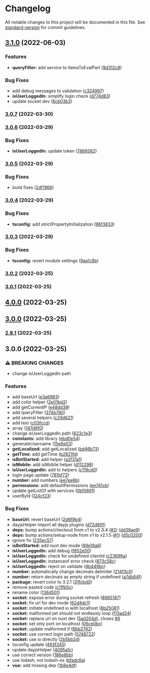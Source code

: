# Changelog

All notable changes to this project will be documented in this file. See [standard-version](https://github.com/conventional-changelog/standard-version) for commit guidelines.

## [3.1.0](https://github.com/sogebot/sogebot.dev/compare/v3.0.7...v3.1.0) (2022-06-03)


### Features

* **queryFilter:** add service to itemsToEvalPart ([9d312c8](https://github.com/sogebot/sogebot.dev/commit/9d312c8258c7d694bc7ba7a6ef3c2c16450ee96e))


### Bug Fixes

* add debug messages to validation ([c324997](https://github.com/sogebot/sogebot.dev/commit/c324997134aa65531b0af8818787003793fc75b4))
* **isUserLoggedIn:** simplify login check ([d774d83](https://github.com/sogebot/sogebot.dev/commit/d774d83931a355f84224b73df4885c09f251649c))
* update socket dev ([8cb03b3](https://github.com/sogebot/sogebot.dev/commit/8cb03b3e17a080b592a4e596592be06a24b90a0c))

### [3.0.7](https://github.com/sogebot/sogebot.dev/compare/v3.0.6...v3.0.7) (2022-03-30)

### [3.0.6](https://github.com/sogebot/sogebot.dev/compare/v3.0.5...v3.0.6) (2022-03-29)


### Bug Fixes

* **isUserLoggedIn:** update token ([7866582](https://github.com/sogebot/sogebot.dev/commit/7866582a9b7af19f8f833e202926836dffd1de5c))

### [3.0.5](https://github.com/sogebot/sogebot.dev/compare/v3.0.4...v3.0.5) (2022-03-29)


### Bug Fixes

* build fixes ([2df1966](https://github.com/sogebot/sogebot.dev/commit/2df1966844f6d65e56e6400f17ee2b06c7073f38))

### [3.0.4](https://github.com/sogebot/sogebot.dev/compare/v3.0.3...v3.0.4) (2022-03-29)


### Bug Fixes

* **tsconfig:** add strictPropertyInitialization ([96f3833](https://github.com/sogebot/sogebot.dev/commit/96f3833f8401a94c5033bbe5c70db99dabfab1c7))

### [3.0.3](https://github.com/sogebot/sogebot.dev/compare/v3.0.2...v3.0.3) (2022-03-29)


### Bug Fixes

* **tsconfig:** revert module settings ([9aa1c8b](https://github.com/sogebot/sogebot.dev/commit/9aa1c8b73634c1bcb9e8fec0f6c01b55ee2248b9))

### [3.0.2](https://github.com/sogebot/sogebot.dev/compare/v2.8.1...v3.0.2) (2022-03-25)

### [3.0.1](https://github.com/sogebot/sogebot.dev/compare/v4.0.0...v3.0.1) (2022-03-25)

## [4.0.0](https://github.com/sogebot/sogebot.dev/compare/v2.8.1...v4.0.0) (2022-03-25)

## [3.0.0](https://github.com/sogebot/sogebot.dev/compare/v2.8.1...v3.0.0) (2022-03-25)

### [2.8.1](https://github.com/sogebot/sogebot.dev/compare/v3.0.0...v2.8.1) (2022-03-25)

## 3.0.0 (2022-03-25)


### ⚠ BREAKING CHANGES

* change isUserLoggedIn path

### Features

* add baseUrl ([e3a6983](https://github.com/sogebot/sogebot.dev/commit/e3a6983c952305499bd084989bf05ff722896c12))
* add color helper ([2e01bd2](https://github.com/sogebot/sogebot.dev/commit/2e01bd28228697e68eb2ab5f36281e8f715b16a6))
* add getCurrentIP ([e48dd39](https://github.com/sogebot/sogebot.dev/commit/e48dd394aa4349d82849f6cc3839361e88294d72))
* add queryFilter ([374b780](https://github.com/sogebot/sogebot.dev/commit/374b7801c767aa0c55ca17106dfe5d9412566934))
* add several helpers ([c29d621](https://github.com/sogebot/sogebot.dev/commit/c29d621904f3d7ba7944ac3adc5e212b1ef918d4))
* add text ([c03fccd](https://github.com/sogebot/sogebot.dev/commit/c03fccd04e1145decf7b9b21fc6421ac5fd39acb))
* array ([147d9f0](https://github.com/sogebot/sogebot.dev/commit/147d9f05bd422db27992ce0203e016d6c1cfb546))
* change isUserLoggedIn path ([623c1e3](https://github.com/sogebot/sogebot.dev/commit/623c1e341b6fec4612ecfb16f430d9c88815739b))
* **constants:** add library ([ebd0e54](https://github.com/sogebot/sogebot.dev/commit/ebd0e540f6a27b7a85be2ded0a9b38d969dba2e2))
* generateUsername ([15e6e03](https://github.com/sogebot/sogebot.dev/commit/15e6e036a96424b53807a2bd075393fcfdc740c2))
* **getLocalized:** add getLocalized ([bd46b73](https://github.com/sogebot/sogebot.dev/commit/bd46b73f639e43688eb73c75b6adcc35f460950e))
* **getTime:** add getTime ([b2821fd](https://github.com/sogebot/sogebot.dev/commit/b2821fd716cde7cc741d03636cb5b25da041745f))
* **isBotStarted:** add helper ([a2f31a1](https://github.com/sogebot/sogebot.dev/commit/a2f31a193f6c34fb3818f5b7339d12e80fa2c2f5))
* **isMobile:** add isMobile helper ([d112298](https://github.com/sogebot/sogebot.dev/commit/d1122982fbcd43af7942590898b4292653a157f4))
* **isUserLoggedIn:** add to helpers ([c119cd0](https://github.com/sogebot/sogebot.dev/commit/c119cd0e954ade4d1d705da11ff1d3b9f5726462))
* login page update ([781bf72](https://github.com/sogebot/sogebot.dev/commit/781bf72b4f039157bf156dc0ef2d2db8d875ffd2))
* **number:** add numbers ([ee7ee6b](https://github.com/sogebot/sogebot.dev/commit/ee7ee6b7911d0790fe21acc46001ec534e779b8f))
* **permissions:** add defaultPermissions ([ee741cb](https://github.com/sogebot/sogebot.dev/commit/ee741cb376cc294647ffeb75855e79dd2d910d97))
* update getListOf with services ([0bf0691](https://github.com/sogebot/sogebot.dev/commit/0bf069111f001a07540ea9ea9192cd9297612d7a))
* userById ([124cf23](https://github.com/sogebot/sogebot.dev/commit/124cf232ab62432c322fc47559248d6a2a8d4492))


### Bug Fixes

* **baseUrl:** revert baseUrl ([2d6f9b4](https://github.com/sogebot/sogebot.dev/commit/2d6f9b427353a9c39914964bc3f6f610b27f5ace))
* dayjsHelper import all dayjs plugins ([d72d80f](https://github.com/sogebot/sogebot.dev/commit/d72d80f69547c8564b947728ee87b4fe3c189389))
* **deps:** bump actions/checkout from v1 to v2.3.4 ([#2](https://github.com/sogebot/sogebot.dev/issues/2)) ([dd39ae9](https://github.com/sogebot/sogebot.dev/commit/dd39ae933a55d6917b7b2bd219673404337f979f))
* **deps:** bump actions/setup-node from v1 to v2.1.5 ([#1](https://github.com/sogebot/sogebot.dev/issues/1)) ([d5c0200](https://github.com/sogebot/sogebot.dev/commit/d5c0200041e3aee053d2f163d194b88ef1038a67))
* ignore fix ([235ec57](https://github.com/sogebot/sogebot.dev/commit/235ec571524ff6ee970b11cf6cb65cd27767b84f))
* **isBotStarted:** add nuxt dev mode ([89e18a6](https://github.com/sogebot/sogebot.dev/commit/89e18a6c895c28e842e8e16ffa4f55e10e727957))
* **isUserLoggedIn:** add debug ([f852e00](https://github.com/sogebot/sogebot.dev/commit/f852e00820defee5f18fc5f2dcd9354a1e88937d))
* **isUserLoggedIn:** check for undefined clientId ([c23696a](https://github.com/sogebot/sogebot.dev/commit/c23696ab66de50e8f021da7584d9907cf398d04e))
* **isUserLoggedIn:** instanceof error check ([873c58c](https://github.com/sogebot/sogebot.dev/commit/873c58cf153037fba7b2b080552e349988d43d4e))
* **isUserLoggedIn:** reject on validate ([4b449bc](https://github.com/sogebot/sogebot.dev/commit/4b449bc85a30b02a8415608dc3b3caee5d516897))
* **number:** automatically change decimals delimiter ([214f3c0](https://github.com/sogebot/sogebot.dev/commit/214f3c063bf015782c70c46a7ef94375a3ff4a0f))
* **number:** return decimals as empty string if undefined ([a7db84f](https://github.com/sogebot/sogebot.dev/commit/a7db84f28a5002e60e574940caedaaa4a63dac80))
* **package:** revert color to 3.2.1 ([31fcbd0](https://github.com/sogebot/sogebot.dev/commit/31fcbd052b3078c8e40d322a41d203d09992578f))
* remove pasted code ([c11fb5c](https://github.com/sogebot/sogebot.dev/commit/c11fb5c4a2657d1225fd5c6cd68c248d989b59da))
* rename color ([136d501](https://github.com/sogebot/sogebot.dev/commit/136d501365479bfac7ba98cb1cc6bd775f1342fc))
* **socket:** expose error during socket refresh ([8965187](https://github.com/sogebot/sogebot.dev/commit/8965187e30f493e6947a80de906e252271f68251))
* **socket:** fix url for dev mode ([62d4dc1](https://github.com/sogebot/sogebot.dev/commit/62d4dc1f1261723a788a4f9a693378186fe2229f))
* **socket:** initiate undefined io with localhost ([8b25081](https://github.com/sogebot/sogebot.dev/commit/8b25081d27f129353fcf87c0ad84328a2b37461c))
* **socket:** malformed jwt should not endlessly loop ([f13ad24](https://github.com/sogebot/sogebot.dev/commit/f13ad2412dbf72f9e63a309f5011dbe8756af9ef))
* **socket:** replace url on nuxt dev ([5ad204d](https://github.com/sogebot/sogebot.dev/commit/5ad204d33e6755343fbf306db33604bb2f963997)), closes [#6](https://github.com/sogebot/sogebot.dev/issues/6)
* **socket:** set only port on localhost ([06ce0bc](https://github.com/sogebot/sogebot.dev/commit/06ce0bc43f7d560a42d1402f4977f1c35fc89a1a))
* **socket:** update malformed if ([6bb2762](https://github.com/sogebot/sogebot.dev/commit/6bb276235e6f2dfe397299524b6ef62e4b0bd520))
* **socket:** use correct login path ([5748722](https://github.com/sogebot/sogebot.dev/commit/57487224bc8c3b3a1b351e1c3a570e4c1ec5ffa0))
* **socket:** use io directly ([2b5bb2d](https://github.com/sogebot/sogebot.dev/commit/2b5bb2d1803826bdddd9839137bc9947ddf48f95))
* tsconfig update ([493f245](https://github.com/sogebot/sogebot.dev/commit/493f245c27ef477f6bde59850b6221fbae173cc4))
* update dayjsHelper ([4095a1c](https://github.com/sogebot/sogebot.dev/commit/4095a1c94ae3a2eacaf75d999a8156e5d1da4c5c))
* use correct version ([186e6bb](https://github.com/sogebot/sogebot.dev/commit/186e6bbc522146bd5aa5eb0bc8bb89632f0db85b))
* use lodash, not lodash-es ([bfadc6a](https://github.com/sogebot/sogebot.dev/commit/bfadc6ac0b7143621c44469c678ba5b07602f136))
* **vue:** add missing dep ([1b8e4df](https://github.com/sogebot/sogebot.dev/commit/1b8e4df9dc2e361c351c66cc612fe05171f375d2))
